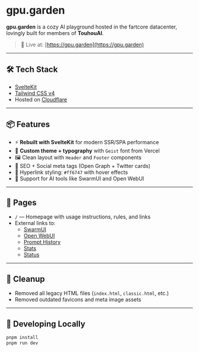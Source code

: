 # gpu.garden

**gpu.garden** is a cozy AI playground hosted in the fartcore datacenter, lovingly built for members of **TouhouAI**.

> 🌱 Live at: [https://gpu.garden](https://gpu.garden)

---

## 🛠 Tech Stack

- [SvelteKit](https://kit.svelte.dev)
- [Tailwind CSS v4](https://tailwindcss.com)
- Hosted on [Cloudflare](https://cloudflare.com)

---

## 📦 Features

- ⚡ **Rebuilt with SvelteKit** for modern SSR/SPA performance
- 🎨 **Custom theme + typography** with `Geist` font from Vercel
- 🖼️ Clean layout with `Header` and `Footer` components
- 🧠 SEO + Social meta tags (Open Graph + Twitter cards)
- 🔗 Hyperlink styling: `#ff6747` with hover effects
- 💬 Support for AI tools like SwarmUI and Open WebUI

---

## 📄 Pages

- `/` — Homepage with usage instructions, rules, and links
- External links to:
  - [SwarmUI](https://swarmui.gpu.garden/)
  - [Open WebUI](https://oui.gpu.garden/)
  - [Prompt History](https://prompts.gpu.garden/)
  - [Stats](https://stats.gpu.garden/)
  - [Status](https://status.gpu.garden/)

---

## 🧹 Cleanup

- Removed all legacy HTML files (`index.html`, `classic.html`, etc.)
- Removed outdated favicons and meta image assets

---

## 🧪 Developing Locally

```bash
pnpm install
pnpm run dev
